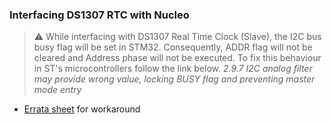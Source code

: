 ### Interfacing DS1307 RTC with Nucleo

> :warning: While interfacing with DS1307 Real Time Clock (Slave), the I2C bus busy flag will be set in STM32. Consequently, ADDR flag will not be cleared and Address phase will not be executed. To fix this behaviour in ST's microcontrollers follow the link below. _2.9.7 I2C analog filter may provide wrong value, locking BUSY flag and preventing master mode entry_
- [Errata sheet](https://www.st.com/content/ccc/resource/technical/document/errata_sheet/7f/05/b0/bc/34/2f/4c/21/CD00288116.pdf/files/CD00288116.pdf/jcr:content/translations/en.CD00288116.pdf) for workaround